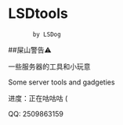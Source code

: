 # LSDtools
           by LSDog

##屎山警告⚠️

一些服务器的工具和小玩意

Some server tools and gadgeties

进度：正在咕咕咕 (

QQ: 2509863159
